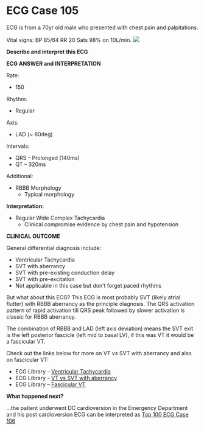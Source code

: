# ECG Case 105


ECG is from a 70yr old male who presented with chest pain and palpitations.


Vital signs: BP 85/64 RR 20 Sats 98% on 10L/min.
![](https://litfl.com/wp-content/uploads/2019/05/ECG-Case-105-LITFL-Top-100-EKG.jpg)



**Describe and interpret this ECG** 

**ECG ANSWER and INTERPRETATION** 


Rate:

- 150


Rhythm:

- Regular


Axis:

- LAD (~ 80deg)


Intervals:

- QRS – Prolonged (140ms)
- QT – 320ms


Additional:

- RBBB Morphology
	- Typical morphology



**Interpretation:** 

- Regular Wide Complex Tachycardia
	- Clinical compromise evidence by chest pain and hypotension

**CLINICAL OUTCOME** 


General differential diagnosis include:

- Ventricular Tachycardia
- SVT with aberrancy
- SVT with pre-existing conduction delay
- SVT with pre-excitation
- Not applicable in this case but don’t forget paced rhythms


But what about this ECG? This ECG is most probably SVT (likely atrial flutter) with RBBB aberrancy as the principle diagnosis. The QRS activation pattern of rapid activation till QRS peak followed by slower activation is classic for RBBB aberrancy. 


The combination of RBBB and LAD (left axis deviation) means the SVT exit is the left posterior fascicle (left mid to basal LV), if this was VT it would be a fascicular VT.


Check out the links below for more on VT vs SVT with aberrancy and also on fascicular VT:

- ECG Library – [Ventricular Tachycardia](https://litfl.com/ventricular-tachycardia-monomorphic-ecg-library/)
- ECG Library – [VT vs SVT with aberrancy](https://litfl.com/vt-versus-svt-ecg-library/)
- ECG Library – [Fascicular VT](https://litfl.com/idiopathic-fascicular-left-ventricular-tachycardia/)



**What happened next?** 


…the patient underwent DC cardioversion in the Emergency Department and his post cardioversion ECG can be interpreted as [Top 100 ECG Case 106](https://litfl.com/ecg-case-106/)

